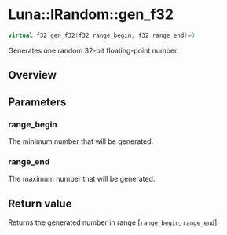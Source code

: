 # Luna::IRandom::gen_f32

```c++
virtual f32 gen_f32(f32 range_begin, f32 range_end)=0
```

Generates one random 32-bit floating-point number. 

## Overview


## Parameters
### range_begin
The minimum number that will be generated. 

### range_end
The maximum number that will be generated. 

## Return value
Returns the generated number in range [`range_begin`, `range_end`]. 


